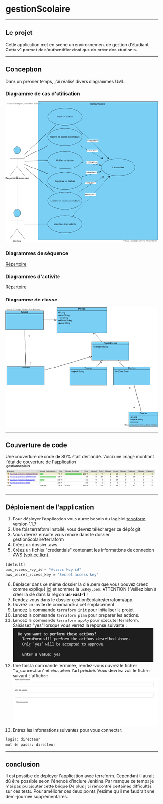 # gestionScolaire
---
## Le projet

Cette application met en scène un environnement de gestion d'étudiant. Cette v1 permet de s'authentifier ainsi que de créer des étudiants.

---

## Conception

Dans un premier temps, j'ai réalisé divers diagrammes UML.

### Diagramme de cas d'utilisation

![USECASE](https://github.com/MaximeDzN/gestionScolaire/blob/main/conception/Diagramme%20de%20cas%20d'utilisation/usecase.png)

### Diagrammes de séquence

[Répertoire](https://github.com/MaximeDzN/gestionScolaire/tree/main/conception/Diagrammes%20de%20s%C3%A9quence)

### Diagrammes d'activité

[Répertoire](https://github.com/MaximeDzN/gestionScolaire/tree/main/conception/Diagrammes%20d'activit%C3%A9s)

### Diagramme de classe

![CLASS](https://github.com/MaximeDzN/gestionScolaire/blob/main/conception/Diagramme%20de%20classe/class.png)

---
## Couverture de code

Une couverture de code de 80% était demandé. Voici une image montrant l'état de couverture de l'application
![Répertoire](https://github.com/MaximeDzN/gestionScolaire/blob/main/readme_img/coverage.png)


---

## Déploiement de l'application

1. Pour déployer l'application vous aurez besoin du logiciel [terraform](https://www.terraform.io/downloads) version 1.1.7
2. Une fois terraform installé, vous devrez télécharger ce dépôt git.
3. Vous devrez ensuite vous rendre dans le dossier gestionScolaire/terraform
4. Créez un dossier .aws
5. Créez un fichier "credentials" contenant les informations de connexion AWS ([voir ce lien](https://docs.aws.amazon.com/fr_fr/IAM/latest/UserGuide/id_credentials_access-keys.html#Using_CreateAccessKey)).
```sh
[default]
aws_access_key_id = "Access key id"
aws_secret_access_key = "Secret access key"
```
6. Déplacer dans ce même dossier la clé .pem que vous pouvez créez comme expliqué [ici](https://docs.aws.amazon.com/fr_fr/AWSEC2/latest/UserGuide/ec2-key-pairs.html#having-ec2-create-your-key-pair) et nommez la `usKey.pem`. ATTENTION ! Veillez bien à créer la clé dans la région **us-east-1** !
7. Rendez-vous dans le dossier gestionScolaire/terraform/app.
8. Ouvrez un invité de commande à cet emplacement.
9. Lancez la commande `terraform init` pour initialiser le projet.
10. Lancez la commande `terraform plan` pour préparer les actions.
11. Lancez la commande `terraform apply` pour executer terraform. Saisissez "yes" lorsque vous verrez la réponse suivante : ![CONTINUE_TERRAFORM](https://github.com/asemin08/GestionGlasses-terraform/blob/main/imgs_reamde/YesOrNot.png)
12. Une fois la commande terminée, rendez-vous ouvrez le fichier "ip_connection" et récupérer l'url précisé. Vous devriez voir le fichier suivant s'afficher:
  ![form_conn](https://github.com/MaximeDzN/gestionScolaire/blob/main/readme_img/conn.png)
13. Entrez les informations suivantes pour vous connecter:
```sh
login: directeur
mot de passe: directeur
```

---

## conclusion

Il est possible de déployer l'application avec terraform. Cependant il aurait dû être possible selon l'énoncé d'inclure Jenkins. Par manque de temps je n'ai pas pu ajouter cette brique 
De plus j'ai rencontré certaines difficultés sur des tests. Pour améliorer ces deux points j'estime qu'il me faudrait une demi-journée supplémentaires.
